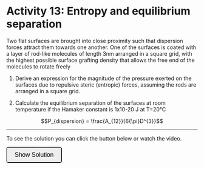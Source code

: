 # Activity 13: Entropy and equilibrium separation

<link rel="stylesheet" type="text/css" href="../customstyle.css">

Two flat surfaces are brought into close proximity such that
dispersion forces attract them towards one another. One of the
surfaces is coated with a layer of rod-like molecules of length 3nm
arranged in a square grid, with the highest possible surface grafting
density that allows the free end of the molecules to rotate freely

1. Derive an expression for the magnitude of the
pressure exerted on the surfaces due to
repulsive steric (entropic) forces, assuming the rods are arranged in a square grid.

2. Calculate the equilibrium separation of the
surfaces at room temperature if the Hamaker
constant is 1x10-20 J at T=20°C 

$$P_{dispersion} = \frac{A_{12}}{6{\pi}D^{3}}$$

---------------------

To see the solution you can click the button below or watch the video.

<button onclick="document.getElementById('solution').style.display='block'" style="border-radius: 5px; text-align: center; padding: 10px 20px; font-size: 16px;">
Show Solution
</button>
<div id="solution" style="display:none;">

If arranged in a square grid then a plan view will look like this:

<div style="text-align: center;">
  <img src="imgs/13.png" alt="activity2" width="300" height=auto>
</div>

From the lecture the force for a single rod is given by $F_{steric} = \frac{k_{B}T}{D}$ where $D$ is the distance between the surfaces, assuming that it is less than the length of the rods $l$.

$$P_{steric} = \frac{F}{d^{2}} = \frac{k_{B}T}{4l^{2}D}$$

</div>


